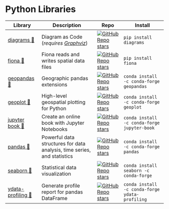 # Python Libraries

| Library | Description | Repo | Install |
| ---- | ----------- | ---- | ------- |
|  [diagrams 📄](https://diagrams.mingrammer.com/docs/getting-started/installation) | Diagram as Code (_requires [Graphviz](https://graphviz.gitlab.io/download/)_) | [![GitHub Repo stars](https://img.shields.io/github/stars/mingrammer/diagrams?style=social)](https://github.com/mingrammer/diagrams) | `pip install diagrams` |
| [fiona 📄](https://fiona.readthedocs.io/) | Fiona reads and writes spatial data files | [![GitHub Repo stars](https://img.shields.io/github/stars/Toblerity/Fiona?style=social)](https://github.com/Toblerity/Fiona) | `pip install fiona` |
| [geopandas 📄](https://geopandas.org/en/stable/docs.html) | Geographic pandas extensions| [![GitHub Repo stars](https://img.shields.io/github/stars/geopandas/geopandas?style=social)](https://github.com/geopandas/geopandas) | `conda install -c conda-forge geopandas` |
| [geoplot 📄](https://residentmario.github.io/geoplot/index.html) | High-level geospatial plotting for Python | [![GitHub Repo stars](https://img.shields.io/github/stars/ResidentMario/geoplot?style=social)](https://github.com/ResidentMario/geoplot) | `conda install -c conda-forge geoplot` |
| [jupyter book 📄](https://jupyterbook.org/en/stable/intro.html) | Create an online book with Jupyter Notebooks | [![GitHub Repo stars](https://img.shields.io/github/stars/executablebooks/jupyter-book?style=social)](https://github.com/executablebooks/jupyter-book) | `conda install -c conda-forge jupyter-book` |
| [pandas 📄](https://pandas.pydata.org/docs/) | Powerful data structures for data analysis, time series, and statistics | [![GitHub Repo stars](https://img.shields.io/github/stars/pandas-dev/pandas?style=social)](https://github.com/pandas-dev/pandas) | `conda install -c conda-forge pandas` |
| [seaborn 📄](https://seaborn.pydata.org/) | Statistical data visualization | [![GitHub Repo stars](https://img.shields.io/github/stars/mwaskom/seaborn?style=social)](https://github.com/mwaskom/seaborn) | `conda install seaborn -c conda-forge` |
| [ydata-profiling 📄](https://ydata-profiling.ydata.ai) | Generate profile report for pandas DataFrame | [![GitHub Repo stars](https://img.shields.io/github/stars/ydataai/ydata-profiling?style=social)](https://github.com/ydataai/ydata-profiling) | `conda install -c conda-forge ydata-profiling` |
